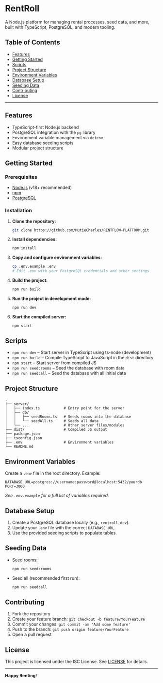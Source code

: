 # RentRoll

A Node.js platform for managing rental processes, seed data, and more, built with TypeScript, PostgreSQL, and modern tooling.

## Table of Contents

- [Features](#features)
- [Getting Started](#getting-started)
- [Scripts](#scripts)
- [Project Structure](#project-structure)
- [Environment Variables](#environment-variables)
- [Database Setup](#database-setup)
- [Seeding Data](#seeding-data)
- [Contributing](#contributing)
- [License](#license)

---

## Features

- TypeScript-first Node.js backend
- PostgreSQL integration with the `pg` library
- Environment variable management via `dotenv`
- Easy database seeding scripts
- Modular project structure

## Getting Started

### Prerequisites

- [Node.js](https://nodejs.org/) (v18+ recommended)
- [npm](https://www.npmjs.com/)
- [PostgreSQL](https://www.postgresql.org/)

### Installation

1. **Clone the repository:**
    ```bash
    git clone https://github.com/MutieCharles/RENTFLOW-PLATFORM.git
    ```

2. **Install dependencies:**
    ```bash
    npm install
    ```

3. **Copy and configure environment variables:**
    ```bash
    cp .env.example .env
    # Edit .env with your PostgreSQL credentials and other settings
    ```

4. **Build the project:**
    ```bash
    npm run build
    ```

5. **Run the project in development mode:**
    ```bash
    npm run dev
    ```

6. **Start the compiled server:**
    ```bash
    npm start
    ```

## Scripts

- `npm run dev` – Start server in TypeScript using ts-node (development)
- `npm run build` – Compile TypeScript to JavaScript in the `dist` directory
- `npm start` – Start server from compiled JS
- `npm run seed:rooms` – Seed the database with room data
- `npm run seed:all` – Seed the database with all initial data

## Project Structure

```
.
├── server/
│   ├── index.ts           # Entry point for the server
│   ├── db/
│   │   ├── seedRooms.ts   # Seeds rooms into the database
│   │   └── seedAll.ts     # Seeds all data
│   └── ...                # Other server files/modules
├── dist/                  # Compiled JS output
├── package.json
├── tsconfig.json
├── .env                   # Environment variables
└── README.md
```

## Environment Variables

Create a `.env` file in the root directory. Example:

```
DATABASE_URL=postgres://username:password@localhost:5432/yourdb
PORT=3000
```

_See `.env.example` for a full list of variables required._

## Database Setup

1. Create a PostgreSQL database locally (e.g., `rentroll_dev`).
2. Update your `.env` file with the correct `DATABASE_URL`.
3. Use the provided seeding scripts to populate tables.

## Seeding Data

- Seed rooms:
    ```bash
    npm run seed:rooms
    ```
- Seed all (recommended first run):
    ```bash
    npm run seed:all
    ```

## Contributing

1. Fork the repository
2. Create your feature branch: `git checkout -b feature/YourFeature`
3. Commit your changes: `git commit -am 'Add some feature'`
4. Push to the branch: `git push origin feature/YourFeature`
5. Open a pull request

## License

This project is licensed under the ISC License. See [LICENSE](LICENSE) for details.

---

**Happy Renting!**
